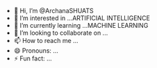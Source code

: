 - 👋 Hi, I’m @ArchanaSHUATS
- 👀 I’m interested in ...ARTIFICIAL INTELLIGENCE
- 🌱 I’m currently learning ...MACHINE LEARNING
- 💞️ I’m looking to collaborate on ...
- 📫 How to reach me ...
- 😄 Pronouns: ...
- ⚡ Fun fact: ...

<!---
ArchanaSHUATS/ArchanaSHUATS is a ✨ special ✨ repository because its `README.md` (this file) appears on your GitHub profile.
You can click the Preview link to take a look at your changes.
--->

